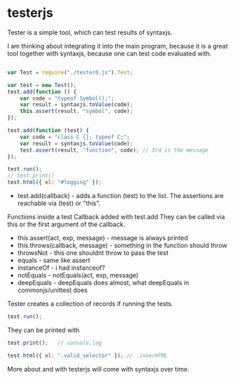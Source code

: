 testerjs
========

Tester is a simple tool, which can test results of syntaxjs.

I am thinking about integrating it into the main program, because
it is a great tool together with syntaxjs, because one can test 
code evaluated with.

```javascript

var Test = require("./tester0.js").Test;

var test = new Test();
test.add(function () {
    var code = "typeof Symbol();";
    var result = syntaxjs.toValue(code);
    this.assert(result, "symbol", code);
});

test.add(function (test) {
    var code = "class C {}; typeof C;";
    var result = syntaxjs.toValue(code);
    test.assert(result, "function", code); // 3rd is the message
});

test.run();
// test.print()
test.html({ el: "#logging" });

```
* test.add(callback) - adds a function (test) to the list. The assertions are reachable via (test) or "this".

Functions inside a test Callback added with test.add 
They can be called via this or the first argument of the callback.

* this.assert(act, exp, message) - message is always printed
* this.throws(callback, message) - something in the function should throw
* throwsNot		- this one shouldnt throw to pass the test
* equals		- same like assert
* instanceOf		- i had instanceof?
* notEquals		- notEquals(act, exp, message)	
* deepEquals		- deepEquals does almost, what deepEquals in commonjs/unittest does

Tester creates a collection of records if running the tests.

```javascript
test.run();
```

They can be printed with

```javascript
test.print();	// console.log
```

```javascript
test.html({ el: ".valid_selector" }); // .innerHTML
````

More about and with testerjs will come with syntaxjs over time.
